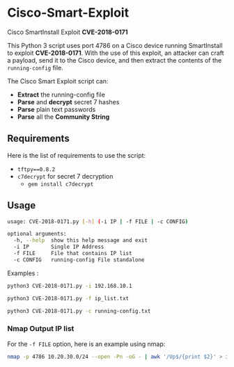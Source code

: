 # Cisco-Smart-Exploit
Cisco SmartInstall Exploit **CVE-2018-0171**

This Python 3 script uses port 4786 on a Cisco device running SmartInstall to exploit **CVE-2018-0171**. With the use of this exploit, an attacker can craft a payload, send it to the Cisco device, and then extract the contents of the `running-config` file.

The Cisco Smart Exploit script can:
- **Extract** the running-config file
- **Parse** and **decrypt** secret 7 hashes
- **Parse** plain text passwords
- **Parse** all the **Community String**

## Requirements

Here is the list of requirements to use the script:

- `tftpy==0.8.2`
- `c7decrypt` for secret 7 decryption
    - `gem install c7decrypt`

## Usage

```bash
usage: CVE-2018-0171.py [-h] (-i IP | -f FILE | -c CONFIG)

optional arguments:
  -h, --help  show this help message and exit
  -i IP       Single IP Address
  -f FILE     File that contains IP list
  -c CONFIG   running-config File standalone
```
Examples :
```bash
python3 CVE-2018-0171.py -i 192.168.10.1

python3 CVE-2018-0171.py -f ip_list.txt

python3 CVE-2018-0171.py -c running-config.txt
```

### Nmap Output IP list

For the `-f FILE` option, here is an example using nmap:

```bash
nmap -p 4786 10.20.30.0/24 --open -Pn -oG - | awk '/Up$/{print $2}' > ip_list.txt
```
